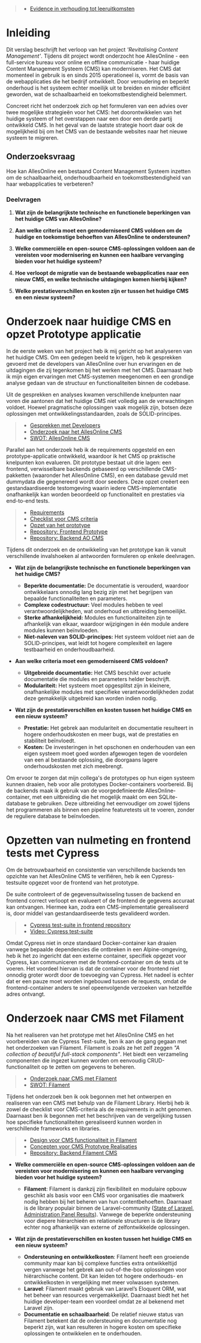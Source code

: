 
> * [Evidence in verhouding tot leeruitkomsten](../Bijlagen/EvidenceInVerhoudingTotLeeruitkomsten.md)

# Inleiding

Dit verslag beschrijft het verloop van het project _'Revitalising Content Management'_. Tijdens dit project wordt onderzocht hoe AllesOnline - een full-service bureau voor online en offline communicatie - haar huidige Content Management Systeem (CMS) kan moderniseren. Het CMS dat momenteel in gebruik is en sinds 2015 operationeel is, vormt de basis van de webapplicaties die het bedrijf ontwikkelt. Door veroudering en beperkt onderhoud is het systeem echter moeilijk uit te breiden en minder efficiënt geworden, wat de schaalbaarheid en toekomstbestendigheid belemmert.

Concreet richt het onderzoek zich op het formuleren van een advies over twee mogelijke strategieën voor het CMS: het doorontwikkelen van het huidige systeem of het overstappen naar een door een derde partij ontwikkeld CMS. In het geval van de laatste strategie hoort daar ook de mogelijkheid bij om het CMS van de bestaande websites naar het nieuwe systeem te migreren.
## Onderzoeksvraag
Hoe kan AllesOnline een bestaand Content Management Systeem inzetten om de schaalbaarheid, onderhoudbaarheid en toekomstbestendigheid van haar webapplicaties te verbeteren?

### Deelvragen

1. **Wat zijn de belangrijkste technische en functionele beperkingen van het huidige CMS van AllesOnline?**
    
2. **Aan welke criteria moet een gemoderniseerd CMS voldoen om de huidige en toekomstige behoeften van AllesOnline te ondersteunen?**
    
3. **Welke commerciële en open-source CMS-oplossingen voldoen aan de vereisten voor modernisering en kunnen een haalbare vervanging bieden voor het huidige systeem?**
    
4. **Hoe verloopt de migratie van de bestaande webapplicaties naar een nieuw CMS, en welke technische uitdagingen komen hierbij kijken?**
    
5. **Welke prestatieverschillen en kosten zijn er tussen het huidige CMS en een nieuw systeem?**
     

# Onderzoek naar huidige CMS en opzet Prototype applicatie

In de eerste weken van het project heb ik mij gericht op het analyseren van het huidige CMS. Om een gedegen beeld te krijgen, heb ik gesprekken gevoerd met de developers van AllesOnline over hun ervaringen en de uitdagingen die zij tegenkomen bij het werken met het CMS. Daarnaast heb ik mijn eigen ervaringen met CMS-systemen meegenomen en een grondige analyse gedaan van de structuur en functionaliteiten binnen de codebase.

Uit de gesprekken en analyses kwamen verschillende knelpunten naar voren die aantonen dat het huidige CMS niet volledig aan de verwachtingen voldoet. Hoewel pragmatische oplossingen vaak mogelijk zijn, botsen deze oplossingen met ontwikkelingsstandaarden, zoals de SOLID-principes.

> * [Gesprekken met Developers](../AnalyseAdvies/GesprekkenMetDevelopers.md)
> * [Onderzoek naar het AllesOnline CMS](../AnalyseAdvies/OnderzoekNaarHetAOCms.md)
> * [SWOT: AllesOnline CMS](../AnalyseAdvies/SwotAOCms.md)

Parallel aan het onderzoek heb ik de requirements opgesteld en een prototype-applicatie ontwikkeld, waardoor ik het CMS op praktische knelpunten kon evalueren. Dit prototype bestaat uit drie lagen: een frontend, verwisselbare backends gebaseerd op verschillende CMS-pakketten (waaronder het AllesOnline CMS), en een database gevuld met dummydata die gegenereerd wordt door seeders. Deze opzet creëert een gestandaardiseerde testomgeving waarin iedere CMS-implementatie onafhankelijk kan worden beoordeeld op functionaliteit en prestaties via end-to-end tests.

> * [Requirements](../AnalyseAdvies/Requirements.md)
> * [Checklist voor CMS criteria](../AnalyseAdvies/ChecklistVoorCMSCriteria)
> * [Opzet van het prototype](../DesignRealisatie/OpzetVanHetPrototype.md)
> * [Repository: Frontend Prototype](https://github.com/Quitzchell/graduation-frontend)
> * [Repository: Backend AO CMS](https://github.com/Quitzchell/graduation-ao-cms/)

Tijdens dit onderzoek en de ontwikkeling van het prototype kan ik vanuit verschillende invalshoeken al antwoorden formuleren op enkele deelvragen.
 
* __Wat zijn de belangrijkste technische en functionele beperkingen van het huidige CMS?__
	* **Beperkte documentatie:** De documentatie is verouderd, waardoor ontwikkelaars onnodig lang bezig zijn met het begrijpen van bepaalde functionaliteiten en parameters.
	* **Complexe codestructuur:** Veel modules hebben te veel verantwoordelijkheden, wat onderhoud en uitbreiding bemoeilijkt.
	* **Sterke afhankelijkheid:** Modules en functionaliteiten zijn te afhankelijk van elkaar, waardoor wijzigingen in één module andere modules kunnen beïnvloeden.
	* **Niet-naleven van SOLID-principes:** Het systeem voldoet niet aan de SOLID-principes, wat leidt tot hogere complexiteit en lagere testbaarheid en onderhoudbaarheid.

* __Aan welke criteria moet een gemoderniseerd CMS voldoen?__
	* **Uitgebreide documentatie:** Het CMS beschikt over actuele documentatie die modules en parameters helder beschrijft.
	* **Modulariteit:** Het systeem moet opgesplitst zijn in kleinere, onafhankelijke modules met specifieke verantwoordelijkheden zodat deze gemakkelijk uitgebreid kan worden indien nodig.

* __Wat zijn de prestatieverschillen en kosten tussen het huidige CMS en een nieuw systeem?__
	* **Prestatie:** Het gebrek aan modulariteit en documentatie resulteert in hogere onderhoudskosten en meer bugs, wat de prestaties en stabiliteit beïnvloedt.
	* **Kosten:** De investeringen in het opschonen en onderhouden van een eigen systeem moet goed worden afgewogen tegen de voordelen van een al bestaande oplossing, die doorgaans lagere onderhoudskosten met zich meebrengt.

Om ervoor te zorgen dat mijn collega's de prototypes op hun eigen systeem kunnen draaien, heb voor alle prototypes Docker-containers voorbereid. Bij de backends maak ik gebruik van de voorgedefinieerde AllesOnline-container, met een uitbreiding die het mogelijk maakt om een SQLite-database te gebruiken. Deze uitbreiding het eenvoudiger om zowel tijdens het programmeren als binnen een pipeline featuretests uit te voeren, zonder de reguliere database te beïnvloeden.
# Opzetten van nulmeting en frontend tests met Cypress

Om de betrouwbaarheid en consistentie van verschillende backends ten opzichte van het AllesOnline CMS te verifiëren, heb ik een Cypress-testsuite opgezet voor de frontend van het prototype.

De suite controleert of de gegevensuitwisseling tussen de backend en frontend correct verloopt en evalueert of de frontend de gegevens accuraat kan ontvangen. Hiermee kan, zodra een CMS-implementatie gerealiseerd is, door middel van gestandaardiseerde tests gevalideerd worden.

> * [Cypress test-suite in frontend repository](https://github.com/Quitzchell/graduation-frontend/tree/main/src/cypress)
> * [Video: Cypress test-suite](../Bijlagen/CypressTestsAOCms.md)

Omdat Cypress niet in onze standaard Docker-container kan draaien vanwege bepaalde dependencies die ontbreken in een Alpine-omgeving, heb ik het zo ingericht dat een externe container, specifiek opgezet voor Cypress, kan communiceren met de frontend-container om de tests uit te voeren. Het voordeel hiervan is dat de container voor de frontend niet onnodig groter wordt door de toevoeging van Cypress. Het nadeel is echter dat er een pauze moet worden ingebouwd tussen de requests, omdat de frontend-container anders te snel opeenvolgende verzoeken van hetzelfde adres ontvangt.

# Onderzoek naar CMS met Filament

Na het realiseren van het prototype met het AllesOnline CMS en het voorbereiden van de Cypress Test-suite, ben ik aan de gang gegaan met het onderzoeken van Filament. Filament is zoals ze het zelf zeggen  *"A collection of beautiful full-stack  components"*. Het biedt een verzameling componenten die ingezet kunnen worden om eenvoudig CRUD-functionaliteit op te zetten om gegevens te beheren. 

> * [Onderzoek naar CMS met Filament](../AnalyseAdvies/OnderzoekNaarCMSMetFilament.md)
> * [SWOT: Filament](../AnalyseAdvies/SwotFilamentCms.md)

Tijdens het onderzoek ben ik ook begonnen met het ontwerpen en realiseren van een CMS met behulp van de Filament Library. Hierbij heb ik zowel de checklist voor CMS-criteria als de requirements in acht genomen. Daarnaast ben ik begonnen met het beschrijven van de vergelijking tussen hoe specifieke functionaliteiten gerealiseerd kunnen worden in verschillende frameworks en libraries.

> * [Design voor CMS functionaliteit in Filament](../Bijlagen/UmlEntiteitenDiagramContentManagementFilament.md)
> * [Concepten voor CMS Prototype Realisaties](../DesignRealisatie/CmsPrototypesRealisatie.md)
> * [Repository: Backend Filament CMS](https://github.com/Quitzchell/graduation-filament-cms)

* **Welke commerciële en open-source CMS-oplossingen voldoen aan de vereisten voor modernisering en kunnen een haalbare vervanging bieden voor het huidige systeem?**
	- **Filament**: Filament is dankzij zijn flexibiliteit en modulaire opbouw geschikt als basis voor een CMS voor organisaties die maatwerk nodig hebben bij het beheren van hun contentbehoeften. Daarnaast is de library populair binnen de Laravel-community ([State of Laravel, Administration Panel Results](https://stateoflaravel.com/results#question:administration+panel)). Vanwege de beperkte ondersteuning voor diepere hiërarchieën en relationele structuren is de library echter nog afhankelijk van externe of zelfontwikkelde oplossingen.


* **Wat zijn de prestatieverschillen en kosten tussen het huidige CMS en een nieuw systeem?**
	* **Ondersteuning en ontwikkelkosten**: Filament heeft een groeiende community maar kan bij complexe functies extra ontwikkeltijd vergen vanwege het gebrek aan out-of-the-box oplossingen voor hiërarchische content. Dit kan leiden tot hogere onderhouds- en ontwikkelkosten in vergelijking met meer volwassen systemen.
	* **Laravel**: Filament maakt gebruik van Laravel’s Eloquent ORM, wat het beheer van resources vergemakkelijkt. Daarnaast biedt het het huidige developer-team een voordeel omdat ze al bekenend met Laravel zijn.
	* **Documentatie en schaalbaarheid**: De relatief nieuwe status van Filament betekent dat de ondersteuning en documentatie nog beperkt zijn, wat kan resulteren in hogere kosten om specifieke oplossingen te ontwikkelen en te onderhouden.